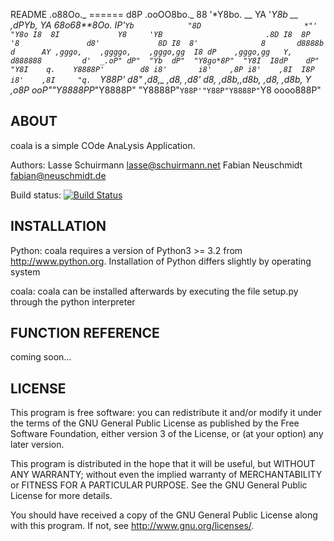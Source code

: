 README                                                  .o88Oo._
======                                                 d8P         .ooOO8bo._
                                                       88                  '*Y8bo.
                                         __            YA                      '*Y8b   __
                                       ,dPYb,           YA                        68o68**8Oo.
                                       IP'`Yb            "8D                       *"'    "Y8o
                                       I8  8I             Y8     'YB                       .8D
                                       I8  8P             '8               d8'             8D
                                       I8  8'              8       d8888b          d      AY
        ,gggo,    ,ggggo,    ,gggo,gg  I8 dP    ,gggo,gg   Y,     d888888         d'  _.oP"
       dP"  "Yb  dP"  "Y8go*8P"  "Y8I  I8dP    dP"  "Y8I    q.    Y8888P'        d8
      i8'       i8'    ,8P i8'    ,8I  I8P    i8'    ,8I     "q.  `Y88P'       d8"
     ,d8,_    _,d8,   ,d8' d8,   ,d8b,,d8b,_ ,d8,   ,d8b,       Y           ,o8P
   ooP""Y8888PP*"Y8888P"   "Y8888P"`Y88P'"Y88P"Y8888P"`Y8            oooo888P"

ABOUT
-----
coala is a simple COde AnaLysis Application.

Authors:
Lasse Schuirmann  <lasse@schuirmann.net>
Fabian Neuschmidt <fabian@neuschmidt.de>

Build status:
[![Build Status](https://travis-ci.org/sils1297/codec.svg?branch=new)](https://travis-ci.org/sils1297/coala)

INSTALLATION
------------
Python:
coala requires a version of Python3 >= 3.2 from http://www.python.org.
Installation of Python differs slightly by operating system

coala:
coala can be installed afterwards by executing the file setup.py through the python interpreter

FUNCTION REFERENCE
------------------
coming soon...

LICENSE
-------
This program is free software: you can redistribute it and/or modify
it under the terms of the GNU General Public License as published by
the Free Software Foundation, either version 3 of the License, or
(at your option) any later version.

This program is distributed in the hope that it will be useful,
but WITHOUT ANY WARRANTY; without even the implied warranty of
MERCHANTABILITY or FITNESS FOR A PARTICULAR PURPOSE. See the
GNU General Public License for more details.

You should have received a copy of the GNU General Public License
along with this program.  If not, see <http://www.gnu.org/licenses/>.
